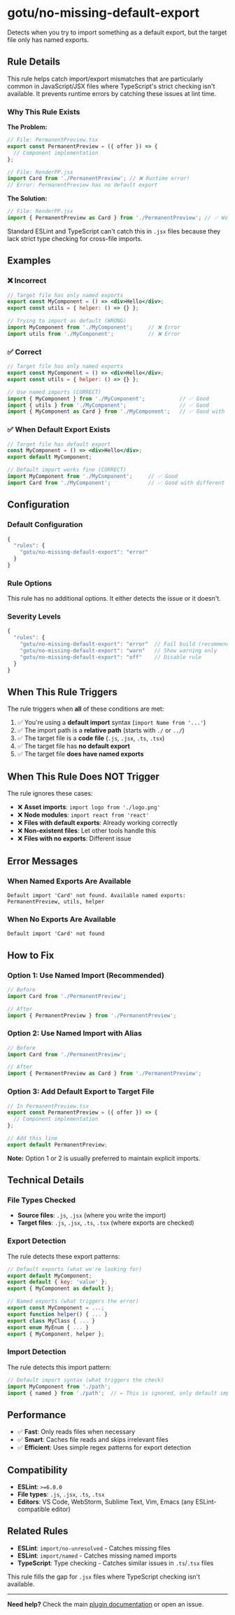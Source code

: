 # gotu/no-missing-default-export

Detects when you try to import something as a default export, but the target file only has named exports.

## Rule Details

This rule helps catch import/export mismatches that are particularly common in JavaScript/JSX files where TypeScript's strict checking isn't available. It prevents runtime errors by catching these issues at lint time.

### Why This Rule Exists

**The Problem:**
```jsx
// File: PermanentPreview.tsx
export const PermanentPreview = ({ offer }) => {
  // Component implementation
};

// File: RenderPP.jsx
import Card from './PermanentPreview'; // ❌ Runtime error!
// Error: PermanentPreview has no default export
```

**The Solution:**
```jsx
// File: RenderPP.jsx  
import { PermanentPreview as Card } from './PermanentPreview'; // ✅ Works!
```

Standard ESLint and TypeScript can't catch this in `.jsx` files because they lack strict type checking for cross-file imports.

## Examples

### ❌ Incorrect

```jsx
// Target file has only named exports
export const MyComponent = () => <div>Hello</div>;
export const utils = { helper: () => {} };

// Trying to import as default (WRONG)
import MyComponent from './MyComponent';     // ❌ Error
import utils from './MyComponent';           // ❌ Error
```

### ✅ Correct

```jsx
// Target file has only named exports
export const MyComponent = () => <div>Hello</div>;
export const utils = { helper: () => {} };

// Use named imports (CORRECT)
import { MyComponent } from './MyComponent';           // ✅ Good
import { utils } from './MyComponent';                 // ✅ Good
import { MyComponent as Card } from './MyComponent';   // ✅ Good with alias
```

### ✅ When Default Export Exists

```jsx
// Target file has default export
const MyComponent = () => <div>Hello</div>;
export default MyComponent;

// Default import works fine (CORRECT)
import MyComponent from './MyComponent';     // ✅ Good
import Card from './MyComponent';            // ✅ Good with different name
```

## Configuration

### Default Configuration
```js
{
  "rules": {
    "gotu/no-missing-default-export": "error"
  }
}
```

### Rule Options

This rule has no additional options. It either detects the issue or it doesn't.

### Severity Levels

```js
{
  "rules": {
    "gotu/no-missing-default-export": "error"  // Fail build (recommended)
    "gotu/no-missing-default-export": "warn"   // Show warning only  
    "gotu/no-missing-default-export": "off"    // Disable rule
  }
}
```

## When This Rule Triggers

The rule triggers when **all** of these conditions are met:

1. ✅ You're using a **default import** syntax (`import Name from '...'`)
2. ✅ The import path is a **relative path** (starts with `./` or `../`)
3. ✅ The target file is a **code file** (`.js`, `.jsx`, `.ts`, `.tsx`)
4. ✅ The target file has **no default export**
5. ✅ The target file **does have named exports**

## When This Rule Does NOT Trigger

The rule ignores these cases:

- ❌ **Asset imports**: `import logo from './logo.png'`
- ❌ **Node modules**: `import react from 'react'`
- ❌ **Files with default exports**: Already working correctly
- ❌ **Non-existent files**: Let other tools handle this
- ❌ **Files with no exports**: Different issue

## Error Messages

### When Named Exports Are Available
```
Default import 'Card' not found. Available named exports: PermanentPreview, utils, helper
```

### When No Exports Are Available  
```
Default import 'Card' not found
```

## How to Fix

### Option 1: Use Named Import (Recommended)
```jsx
// Before
import Card from './PermanentPreview';

// After  
import { PermanentPreview } from './PermanentPreview';
```

### Option 2: Use Named Import with Alias
```jsx
// Before
import Card from './PermanentPreview';

// After
import { PermanentPreview as Card } from './PermanentPreview';
```

### Option 3: Add Default Export to Target File
```jsx
// In PermanentPreview.tsx
export const PermanentPreview = ({ offer }) => {
  // Component implementation
};

// Add this line
export default PermanentPreview;
```

**Note:** Option 1 or 2 is usually preferred to maintain explicit imports.

## Technical Details

### File Types Checked
- **Source files**: `.js`, `.jsx` (where you write the import)
- **Target files**: `.js`, `.jsx`, `.ts`, `.tsx` (where exports are checked)

### Export Detection
The rule detects these export patterns:

```js
// Default exports (what we're looking for)
export default MyComponent;
export default { key: 'value' };
export { MyComponent as default };

// Named exports (what triggers the error)
export const MyComponent = ...;
export function helper() { ... }
export class MyClass { ... }
export enum MyEnum { ... }
export { MyComponent, helper };
```

### Import Detection
The rule detects this import pattern:

```js
// Default import syntax (what triggers the check)
import MyComponent from './path';
import { named } from './path';  // ← This is ignored, only default imports checked
```

## Performance

- ✅ **Fast**: Only reads files when necessary
- ✅ **Smart**: Caches file reads and skips irrelevant files
- ✅ **Efficient**: Uses simple regex patterns for export detection

## Compatibility

- **ESLint**: `>=6.0.0`
- **File types**: `.js`, `.jsx`, `.ts`, `.tsx`
- **Editors**: VS Code, WebStorm, Sublime Text, Vim, Emacs (any ESLint-compatible editor)

## Related Rules

- **ESLint**: `import/no-unresolved` - Catches missing files
- **ESLint**: `import/named` - Catches missing named imports  
- **TypeScript**: Type checking - Catches similar issues in `.ts`/`.tsx` files

This rule fills the gap for `.jsx` files where TypeScript checking isn't available.

---

**Need help?** Check the main [plugin documentation](../README.md) or open an issue.
